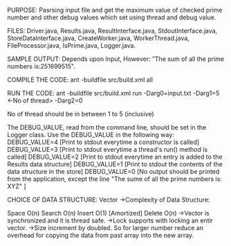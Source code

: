 

PURPOSE: Pasrsing input file and get the maximum value of checked prime number and other debug values which set using thread and debug value.

FILES: Driver.java, Results.java, ResultInterface.java, StdoutInterface.java, StoreDataInterface.java, CreateWorker.java, WorkerThread.java, FileProcessor.java, IsPrime.java, Logger.java.

SAMPLE OUTPUT: Depends upon Input, However:   ”The sum of all the prime numbers is:251699515".

COMPILE THE CODE: ant -buildfile src/build.xml all

RUN THE CODE: ant -buildfile src/build.xml run -Darg0=input.txt -Darg1=5 <-No of thread> -Darg2=0 <Debug Value>

No of thread should be in between 1 to 5 (inclusive)

The DEBUG_VALUE, read from the command line, should be set in the Logger class. 
Use the DEBUG_VALUE in the following way:
DEBUG_VALUE=4 [Print to stdout everytime a constructor is called] 
DEBUG_VALUE=3 [Print to stdout everytime a thread's run() method is called] 
DEBUG_VALUE=2 [Print to stdout everytime an entry is added to the Results data structure]
DEBUG_VALUE=1 [Print to stdout the contents of the data structure in the store] 
DEBUG_VALUE=0 [No output should be printed from the application, except the line "The sume of all the prime numbers is: XYZ" ]

CHOICE OF DATA STRUCTURE: Vector
->Complexity of Data Structure:
		
Space	O(n)
Search	O(n)
Insert	O(1) [Amortized]
Delete	O(n)
->Vector is synchronized and it is thread safe.
->Lock supports with locking an entir vector. 
->Size increment by doubled. So for larger number reduce an overhead for copying the data from past array into the new array.
